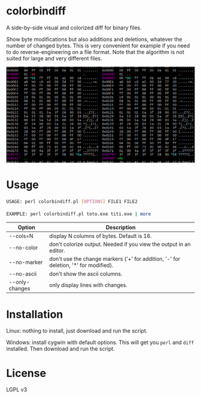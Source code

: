 # colorbindiff
A side-by-side visual and colorized diff for binary files. 

Show byte modifications but also additions and deletions, whatever the number of changed bytes. This is very convenient for example if you need to do reverse-engineering on a file format. Note that the algorithm is not suited for large and very different files.

![screen snapshot](screen-snapshot.png)

# Usage
```bash
USAGE: perl colorbindiff.pl [OPTIONS] FILE1 FILE2

EXAMPLE: perl colorbindiff.pl toto.exe titi.exe | more
```

| Option | Description 
| --- | ---
|--cols=N | display N columns of bytes. Default is 16.
|--no-color | don't colorize output. Needed if you view the output in an editor.
|--no-marker | don't use the change markers ('\+' for addition, '\-' for deletion, '\*' for modified).
|--no-ascii  | don't show the ascii columns.
|--only-changes | only display lines with changes.

# Installation
Linux: nothing to install, just download and run the script.

Windows: install cygwin with default options. This will get you `perl` and `diff` installed. Then download and run the script.

# License
LGPL v3
